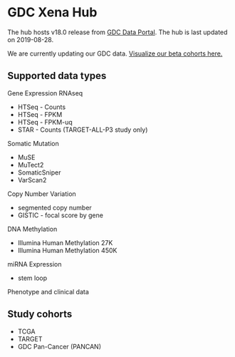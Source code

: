 # GDC Xena Hub

The hub hosts v18.0 release from [GDC Data Portal](https://portal.gdc.cancer.gov/). The hub is last updated on 2019-08-28.

We are currently updating our GDC data. [Visualize our beta cohorts here.](https://xenabrowser.net/datapages/?host=https%3A%2F%2Fgdcbetarelease.xenahubs.net%3A443%2F&addHub=https%3A%2F%2Fgdcbetarelease.xenahubs.net%3A443%2F)

## Supported data types

Gene Expression RNAseq
* HTSeq - Counts
* HTSeq - FPKM
* HTSeq - FPKM-uq
* STAR - Counts (TARGET-ALL-P3 study only)

Somatic Mutation
* MuSE
* MuTect2
* SomaticSniper
* VarScan2

Copy Number Variation
* segmented copy number
* GISTIC - focal score by gene

DNA Methylation
* Illumina Human Methylation 27K
* Illumina Human Methylation 450K

miRNA Expression
* stem loop

Phenotype and clinical data

## Study cohorts
* TCGA
* TARGET
* GDC Pan-Cancer (PANCAN)

<br>
